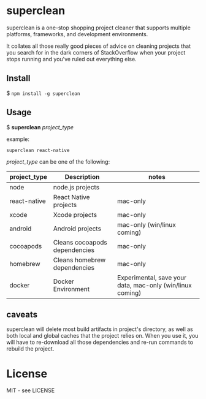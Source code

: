 # superclean 

superclean is a one-stop shopping project cleaner that supports multiple platforms, frameworks, and development environments.

It collates all those really good pieces of advice on cleaning projects that you search for in the dark corners of StackOverflow when your project stops running and you've ruled out everything else.


## Install

$ ```npm install -g superclean```

## Usage

$ __superclean__ _project_type_

example: 
```
superclean react-native
```

_project_type_ can be one of the following:

| project_type | Description | notes |
| ---- | ---- | ---- |
| node | node.js projects |
| react-native | React Native projects | mac-only
| xcode | Xcode projects | mac-only
| android | Android projects | mac-only (win/linux coming)
| cocoapods | Cleans cocoapods dependencies | mac-only |
| homebrew | Cleans homebrew dependencies | mac-only |
| docker | Docker Environment | Experimental, save your data, mac-only (win/linux coming) |


## caveats

superclean will delete most build artifacts in project's directory, as well as both local and global caches that the project relies on. When you use it, you will have to re-download all those dependencies and re-run commands to rebuild the project.

# License

MIT - see LICENSE
